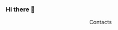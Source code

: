 ### Hi there 👋
<div align="center"><p>Contacts</p></div>
<div id="badges">
  <img src="https://img.shields.io/badge/telegram-blue?style=for-the-badge&logo=telegram&logoColor=white" alt=""/>
</div>
<!--
**SubjectSp1rit/SubjectSp1rit** is a ✨ _special_ ✨ repository because its `README.md` (this file) appears on your GitHub profile.

Here are some ideas to get you started:

- 🔭 I’m currently working on ...
- 🌱 I’m currently learning ...
- 👯 I’m looking to collaborate on ...
- 🤔 I’m looking for help with ...
- 💬 Ask me about ...
- 📫 How to reach me: ...
- 😄 Pronouns: ...
- ⚡ Fun fact: ...
-->
